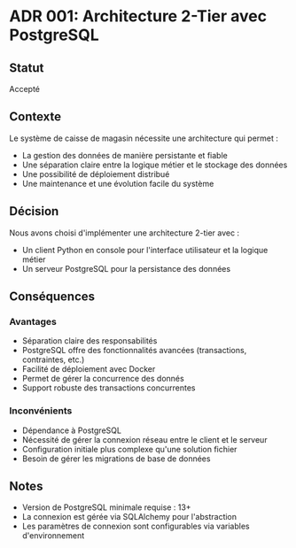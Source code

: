 # ADR 001: Architecture 2-Tier avec PostgreSQL

## Statut

Accepté

## Contexte

Le système de caisse de magasin nécessite une architecture qui permet :
- La gestion des données de manière persistante et fiable
- Une séparation claire entre la logique métier et le stockage des données
- Une possibilité de déploiement distribué
- Une maintenance et une évolution facile du système

## Décision

Nous avons choisi d'implémenter une architecture 2-tier avec :
- Un client Python en console pour l'interface utilisateur et la logique métier
- Un serveur PostgreSQL pour la persistance des données

## Conséquences

### Avantages
- Séparation claire des responsabilités
- PostgreSQL offre des fonctionnalités avancées (transactions, contraintes, etc.)
- Facilité de déploiement avec Docker
- Permet de gérer la concurrence des donnés
- Support robuste des transactions concurrentes

### Inconvénients
- Dépendance à PostgreSQL
- Nécessité de gérer la connexion réseau entre le client et le serveur
- Configuration initiale plus complexe qu'une solution fichier
- Besoin de gérer les migrations de base de données

## Notes
- Version de PostgreSQL minimale requise : 13+
- La connexion est gérée via SQLAlchemy pour l'abstraction
- Les paramètres de connexion sont configurables via variables d'environnement 